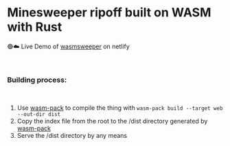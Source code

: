 # Minesweeper ripoff built on WASM with Rust

🟢☁️ Live Demo of [wasmsweeper](https://wasmsweeper.netlify.app) on netlify

</br>

### Building process:

</br>

1. Use [wasm-pack](https://rustwasm.github.io/wasm-pack/) to compile the thing with `wasm-pack build --target web --out-dir dist`
2. Copy the index file from the root to the /dist directory generated by [wasm-pack](https://rustwasm.github.io/wasm-pack/)
3. Serve the /dist directory by any means

</br>
